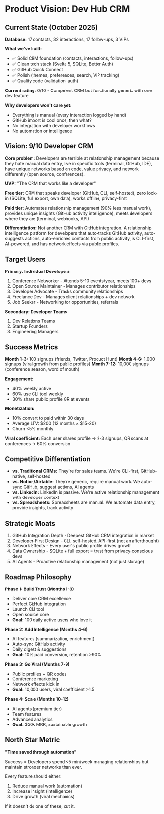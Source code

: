 # Product Vision: Dev Hub CRM

## Current State (October 2025)

**Database:** 17 contacts, 32 interactions, 17 follow-ups, 3 VIPs

**What we've built:**

- ✅ Solid CRM foundation (contacts, interactions, follow-ups)
- ✅ Clean tech stack (Svelte 5, SQLite, Better Auth)
- ✅ GitHub Quick Connect
- ✅ Polish (themes, preferences, search, VIP tracking)
- ✅ Quality code (validation, auth)

**Current rating:** 6/10 - Competent CRM but functionally generic with
one dev feature

**Why developers won't care yet:**

- Everything is manual (every interaction logged by hand)
- GitHub import is cool once, then what?
- No integration with developer workflows
- No automation or intelligence

## Vision: 9/10 Developer CRM

**Core problem:** Developers are terrible at relationship management
because they hate manual data entry, live in specific tools (terminal,
GitHub, IDE), have unique networks based on code, value privacy, and
network differently (open source, conferences).

**UVP:** "The CRM that works like a developer"

**Free tier:** CRM that speaks developer (GitHub, CLI, self-hosted),
zero lock-in (SQLite, full export, own data), works offline,
privacy-first

**Paid tier:** Automates relationship management (90% less manual
work), provides unique insights (GitHub activity intelligence), meets
developers where they are (terminal, webhooks, API)

**Differentiation:** Not another CRM with GitHub integration. A
relationship intelligence platform for developers that auto-tracks
GitHub activity, auto-suggests actions, auto-enriches contacts from
public activity, is CLI-first, AI-powered, and has network effects via
public profiles.

## Target Users

**Primary: Individual Developers**

1. Conference Networker - Attends 5-10 events/year, meets 100+ devs
2. Open Source Maintainer - Manages contributor relationships
3. Developer Advocate - Tracks community relationships
4. Freelance Dev - Manages client relationships + dev network
5. Job Seeker - Networking for opportunities, referrals

**Secondary: Developer Teams**

1. Dev Relations Teams
2. Startup Founders
3. Engineering Managers

## Success Metrics

**Month 1-3:** 100 signups (friends, Twitter, Product Hunt) **Month
4-6:** 1,000 signups (viral growth from public profiles) **Month
7-12:** 10,000 signups (conference season, word of mouth)

**Engagement:**

- 40% weekly active
- 60% use CLI tool weekly
- 30% share public profile QR at events

**Monetization:**

- 10% convert to paid within 30 days
- Average LTV: $200 (12 months × $15-20)
- Churn <5% monthly

**Viral coefficient:** Each user shares profile → 2-3 signups, QR
scans at conferences → 60% conversion

## Competitive Differentiation

- **vs. Traditional CRMs:** They're for sales teams. We're CLI-first,
  GitHub-native, self-hosted
- **vs. Notion/Airtable:** They're generic, require manual work. We
  auto-sync GitHub, suggest actions, AI agents
- **vs. LinkedIn:** LinkedIn is passive. We're active relationship
  management with developer context
- **vs. Spreadsheets:** Spreadsheets are manual. We automate data
  entry, provide insights, track activity

## Strategic Moats

1. GitHub Integration Depth - Deepest GitHub CRM integration in market
2. Developer-First Design - CLI, self-hosted, API-first (not an
   afterthought)
3. Network Effects - Every user's public profile drives growth
4. Data Ownership - SQLite + full export = trust from
   privacy-conscious devs
5. AI Agents - Proactive relationship management (not just storage)

## Roadmap Philosophy

**Phase 1: Build Trust (Months 1-3)**

- Deliver core CRM excellence
- Perfect GitHub integration
- Launch CLI tool
- Open source core
- **Goal:** 100 daily active users who love it

**Phase 2: Add Intelligence (Months 4-6)**

- AI features (summarization, enrichment)
- Auto-sync GitHub activity
- Daily digest & suggestions
- **Goal:** 10% paid conversion, retention >90%

**Phase 3: Go Viral (Months 7-9)**

- Public profiles + QR codes
- Conference marketing
- Network effects kick in
- **Goal:** 10,000 users, viral coefficient >1.5

**Phase 4: Scale (Months 10-12)**

- AI agents (premium tier)
- Team features
- Advanced analytics
- **Goal:** $50k MRR, sustainable growth

## North Star Metric

**"Time saved through automation"**

Success = Developers spend <5 min/week managing relationships but
maintain stronger networks than ever.

Every feature should either:

1. Reduce manual work (automation)
2. Increase insight (intelligence)
3. Drive growth (viral mechanics)

If it doesn't do one of these, cut it.

